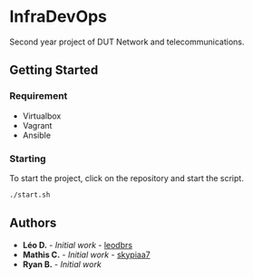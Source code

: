 # InfraDevOps

Second year project of DUT Network and telecommunications.

## Getting Started

### Requirement

-   Virtualbox
-   Vagrant
-   Ansible

### Starting

To start the project, click on the repository and start the script.

```bash
./start.sh
```

## Authors

-   **Léo D.** - _Initial work_ - [leodbrs](https://github.com/leodbrs)
-   **Mathis C.** - _Initial work_ - [skypiaa7](https://github.com/skypiaa7)
-   **Ryan B.** - _Initial work_
